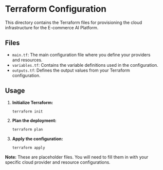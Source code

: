 # Terraform Configuration

This directory contains the Terraform files for provisioning the cloud infrastructure for the E-commerce AI Platform.

## Files

- `main.tf`: The main configuration file where you define your providers and resources.
- `variables.tf`: Contains the variable definitions used in the configuration.
- `outputs.tf`: Defines the output values from your Terraform configuration.

## Usage

1.  **Initialize Terraform:**
    ```bash
    terraform init
    ```

2.  **Plan the deployment:**
    ```bash
    terraform plan
    ```

3.  **Apply the configuration:**
    ```bash
    terraform apply
    ```

**Note:** These are placeholder files. You will need to fill them in with your specific cloud provider and resource configurations.
